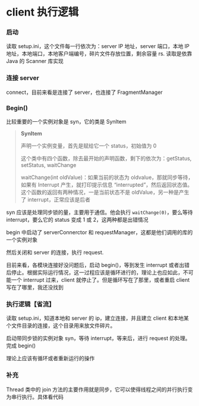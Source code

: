 # client 执行逻辑

### 启动

读取 setup.ini，这个文件每一行依次为：server IP 地址，server 端口，本地 IP 地址，本地端口，本地客户端编号，碎片文件存放位置，剩余容量 rs. 读取是依靠 Java 的 Scanner 库实现

### 连接 server

connect，目前来看是连接了 server，也连接了 FragmentManager

### Begin()

比较重要的一个实例对象是 syn，它的类是 SynItem 

> **SynItem**
>
> 声明一个实例变量，首先是赋给它一个 status，初始值为 0
>
> 这个类中有四个函数，除去最开始的声明函数，剩下的依次为：getStatus, setStatus, waitChange
>
> waitChange(int oldValue)：如果当前的状态为 oldvalue，那就同步等待，如果有 Interrupt 产生，就打印提示信息 “interrupted”，然后返回状态值。这个函数的返回有两种情况，一是当前状态不是 oldValue，另一种是产生了 interrupt，正常应该是后者

syn 应该是处理同步锁的量，主要用于通信。他会执行 `waitChange(0)`，要么等待 interrupt，要么它的 status 变成 1 或 2，这两种都是出错情况

begin 中启动了 serverConnerctor 和 requestManager，这都是他们调用的库的一个实例对象

然后关闭和 server 的连接，执行 request.

目前来看，各模块连接好没问题后，启动 begin()，等到发生 interrupt 或者出错后停止。根据实际运行情况，这一过程应该是循环进行的，理论上也应如此，不可能一个 interrupt 过来，client 就停止了。但是循环写在了那里，或者重启 client 写在了哪里，我还没找到

### 执行逻辑【省流】

读取 setup.ini，知道本地和 server 的 ip，建立连接，并且建立 client 和本地某个文件目录的连接，这个目录用来放文件碎片。

启动带同步锁的实例对象 syn，等待 interrupt，等来后，进行 request 的处理。完成 begin()

理论上应该有循环或者重新运行的操作



### 补充

Thread 类中的 join 方法的主要作用就是同步，它可以使得线程之间的并行执行变为串行执行。具体看代码
